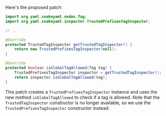 Here's the proposed patch:
```java
import org.yaml.snakeyaml.nodes.Tag;
import org.yaml.snakeyaml.inspector.TrustedPrefixesTagInspector;

// ...

@Override
protected TrustedTagInspector getTrustedTagInspector() {
    return new TrustedPrefixesTagInspector(null);
}

@Override
protected boolean isGlobalTagAllowed(Tag tag) {
    TrustedPrefixesTagInspector inspector = getTrustedTagInspector();
    return inspector.isGlobalTagAllowed(tag);
}
```
This patch creates a `TrustedPrefixesTagInspector` instance and uses the new method `isGlobalTagAllowed` to check if a tag is allowed. Note that the `TrustedTagInspector` constructor is no longer available, so we use the `TrustedPrefixesTagInspector` constructor instead.
